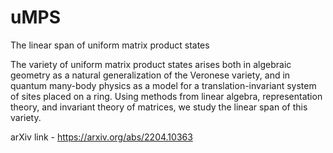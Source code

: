 # uMPS
The linear span of uniform matrix product states

The variety of uniform matrix product states arises both in algebraic geometry as a natural generalization of the Veronese variety, and in quantum many-body physics as a model for a translation-invariant system of sites placed on a ring. Using methods from linear algebra, representation theory, and invariant theory of matrices, we study the linear span of this variety.

arXiv link - https://arxiv.org/abs/2204.10363
